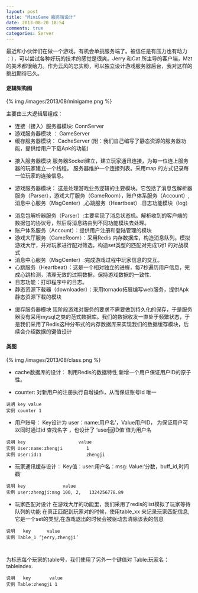 ```yaml
---
layout: post
title: "MiniGame 服务端设计"
date: 2013-08-20 18:54
comments: true
categories: Server
---
```


  最近和小伙伴们在做一个游戏。有机会单挑服务端了。被信任是有压力也有动力 ：），可以尝试各种好玩的技术的感觉是很爽。Jerry 和Cat 所主导的客户端，Mzt的美术都很给力。作为云风的忠实粉，可以独立设计游戏服务器后台，我对这样的挑战期待已久。

#### 逻辑架构图
{% img /images/2013/08/minigame.png %}

主要由三大逻辑层组成：
+ 连接（接入）服务器模块:   ConnServer
+ 游戏服务器模块 ：        GameServer
+ 缓存服务器模块：         CacheServer
  (附：我们自己编写了静态资源的服务器功能，提供给用户下载Apk的功能)

* 接入服务器模块
服务器Socket建立，建立玩家通讯连接，为每一位连上服务器的玩家建立一个线程。
服务器维护一个连接列表。采用map 的方式记录每一位玩家的连接信息。

* 游戏服务器模块：
    这是处理游戏业务逻辑的主要模块。它包括了消息包解析器服务（Parser），游戏大厅服务（GameRoom），账户体系服务（Account）,消息中心服务（MsgCenter）,心跳服务（Heartbeat）.日志功能模块（log）

+ 消息包解析器服务（Parser）:主要实现了消息状态机。解析收到的客户端的数据包的协议号，然后将消息路由到不同功能模块去处理。
+ 账户体系服务（Account）：提供用户注册和登陆管理的模块
+ 游戏大厅服务（GameRoom）：采用Redis 内存数据库，构造消息队列。模拟游戏大厅，并对玩家进行配对筛选，构造set类型的匹配对完成1对1 的对战模式
+ 消息中心服务（MsgCenter）:完成游戏过程中玩家信息的交互。
+ 心跳服务（Heartbeat）：这是一个相对独立的进程，每7秒遍历用户信息，完成心跳检测，清理无效的过期数据，保持游戏数据的一致性.
+ 日志功能：打印程序中的日志。
+ 静态资源下载器（downloader）：采用tornado拓展编写web服务，提供Apk静态资源下载的模块

* 缓存服务器模块
    现阶段游戏对服务的要求不需要做到持久化的保存，于是服务器没有采用mysql之类的范式数据库。我们的数据收发一直处于频繁状态，于是我们采用了Redis这种分布式的内存数据库来实现我们的数据缓存模块，后续会介绍数据的键值设计

#### 类图
{% img /images/2013/08/class.png %}

* cache数据库的设计：
利用Redis的数据特性,新增一个用户保证用户ID的原子性。
+ counter: 对新用户的注册执行自增操作，从而保证账号Id 唯一
```
说明 key value
实例 counter 1
```

* 用户账号：
Key设计为 user：name:用户名’，Value用户ID，
为保证用户可以同时通过id 查找名字 ，也设计了 ‘user:id:ID值’值为用户名
```
说明 key                    value
实例 User:name:zhengji         1
实例 User:id:1                 zhengji
```

* 玩家通讯缓存设计：
Key值：user:用户名：msg: Value:‘分数，buff_id,时间戳’
```
说明 key              value
实例 user:zhengji:msg 100, 2,   1324256778.89
```

* 玩家匹配对设计
在游戏大厅的功能里，我们采用了redis的list模拟了玩家等待队列的功能 在真正匹配到玩家对的时候，使用table_xx 来记录玩家匹配信息,它是一个set的类型,在游戏退出的时候会被驱动去清除该表的信息
```
说明   key      value
实例 Table_1 ‘jerry,zhengji’
```
       
为标志每个玩家的table号，我们使用了另外一个键值对
Table:玩家名：tableindex.
```
说明   key       value
实例 Table:zhengji 1
```

